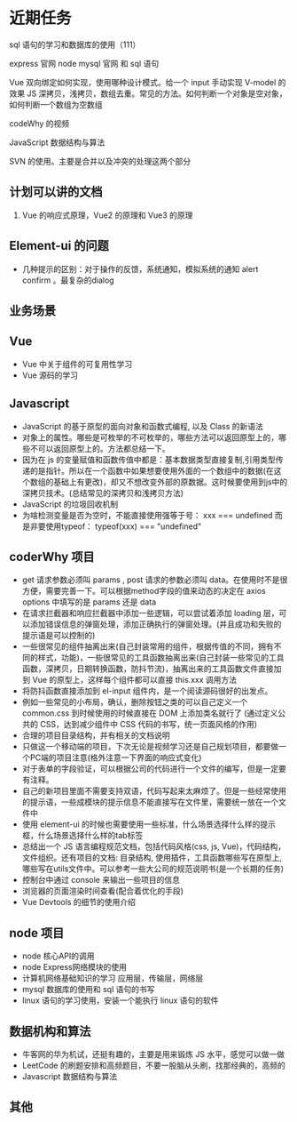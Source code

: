 <!--
 *@Author: x09898 coder_xujie@163.com
 * @Date: 2022-05-09 20:54:40
 * @LastEditors: x09898 coder_xujie@163.com
 * @LastEditTime: 2022-10-20 08:49:19
 * @FilePath: \HTML-CSS-Javascript-\待解决的知识点\近期的学习要务.md
 * @Description: 近期的学习任务
-->
# 近期任务

sql 语句的学习和数据库的使用（111）

express 官网
node mysql 官网 和 sql 语句

Vue 双向绑定如何实现，使用哪种设计模式。给一个 input 手动实现 V-model 的效果
JS 深拷贝，浅拷贝，数组去重。常见的方法。如何判断一个对象是空对象，如何判断一个数组为空数组

codeWhy 的视频

JavaScript  数据结构与算法

SVN 的使用。主要是合并以及冲突的处理这两个部分

## 计划可以讲的文档

1. Vue 的响应式原理，Vue2 的原理和 Vue3 的原理

## Element-ui 的问题

* 几种提示的区别：对于操作的反馈，系统通知，模拟系统的通知 alert confirm 。最复杂的dialog

## 业务场景

## Vue

* Vue 中关于组件的可复用性学习
* Vue 源码的学习

## Javascript

* JavaScript 的基于原型的面向对象和函数式编程, 以及 Class 的新语法
* 对象上的属性。哪些是可枚举的不可枚举的，哪些方法可以返回原型上的，哪些不可以返回原型上的。方法都总结一下。
* 因为在 js 的变量赋值和函数传值中都是：基本数据类型直接复制,引用类型传递的是指针。所以在一个函数中如果想要使用外面的一个数组中的数据(在这个数组的基础上有更改)，却又不想改变外部的原数据。这时候要使用到js中的深拷贝技术。(总结常见的深拷贝和浅拷贝方法)
* JavaScript 的垃圾回收机制
* 为啥检测变量是否为空时，不能直接使用强等于号： xxx === undefined 而是非要使用typeof： typeof(xxx) === "undefined"

## coderWhy 项目

* get 请求参数必须叫 params , post 请求的参数必须叫 data。在使用时不是很方便，需要完善一下。可以根据method字段的值来动态的决定在 axios options 中填写的是 params 还是 data
* 在请求拦截器和响应拦截器中添加一些逻辑，可以尝试着添加 loading 层，可以添加错误信息的弹窗处理，添加正确执行的弹窗处理。(并且成功和失败的提示语是可以控制的)
* 一些很常见的组件抽离出来(自己封装常用的组件，根据传值的不同，拥有不同的样式，功能)，一些很常见的工具函数抽离出来(自己封装一些常见的工具函数，深拷贝，日期转换函数，防抖节流)，抽离出来的工具函数文件直接加到 Vue 的原型上，这样每个组件都可以直接 this.xxx 调用方法
* 将防抖函数直接添加到 el-input 组件内，是一个阅读源码很好的出发点。
* 例如一些常见的小布局，确认，删除按钮之类的可以自己定义一个 common.css 到时候使用的时候直接在 DOM 上添加类名就行了 (通过定义公共的 CSS，达到减少组件中 CSS 代码的书写，统一页面风格的作用)
* 合理的项目目录结构，并有相关的文档说明
* 只做这一个移动端的项目，下次无论是视频学习还是自己规划项目，都要做一个PC端的项目注意(格外注意一下界面的响应式变化)
* 对于表单的字段验证，可以根据公司的代码进行一个文件的编写，但是一定要有注释。
* 自己的新项目里面不需要支持双语，代码写起来太麻烦了。但是一些经常使用的提示语，一些成模块的提示信息不能直接写在文件里，需要统一放在一个文件中
* 使用 element-ui 的时候也需要使用一些标准，什么场景选择什么样的提示框，什么场景选择什么样的tab标签
* 总结出一个 JS 语言编程规范文档，包括代码风格(css, js, Vue)，代码结构，文件组织。还有项目的文档: 目录结构, 使用插件，工具函数哪些写在原型上, 哪些写在utils文件中。可以参考一些大公司的规范说明书(是一个长期的任务)
* 控制台中通过 console 来输出一些项目的信息
* 浏览器的页面渲染时间查看(配合着优化的手段)
* Vue Devtools 的细节的使用介绍

## node 项目

* node 核心API的调用
* node Express网络模块的使用
* 计算机网络基础知识的学习 应用层，传输层，网络层
* mysql 数据库的使用和 sql 语句的书写
* linux 语句的学习使用，安装一个能执行 linux 语句的软件

## 数据机构和算法

* 牛客网的华为机试，还挺有趣的，主要是用来锻炼 JS 水平，感觉可以做一做
* LeetCode 的刷题安排和高频题目，不要一股脑从头刷，找那经典的，高频的
* Javascript 数据结构与算法

## 其他

